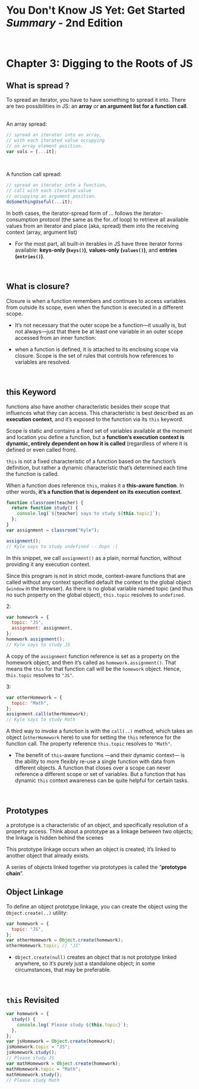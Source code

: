# You Don't Know JS Yet: Get Started **_Summary_** - 2nd Edition

<br>

# Chapter 3: Digging to the Roots of JS

## What is spread ?

To spread an iterator, you have to have something to spread it into. There are two possibilities in JS: an **array** or **an argument list for a function call**.

<br>
An array spread:

```js
// spread an iterator into an array,
// with each iterated value occupying
// an array element position.
var vals = [...it];
```

<br>

A function call spread:

```js
// spread an iterator into a function,
// call with each iterated value
// occupying an argument position.
doSomethingUseful(...it);
```

In both cases, the iterator-spread form of ... follows the iterator-consumption protocol (the same as the for..of loop) to retrieve all available values from an iterator and place (aka, spread) them into the receiving context (array, argument list)

- For the most part, all built-in iterables in JS have three iterator forms available: **keys-only (`keys()`)**, **values-only (`values()`)**, and **entries (`entries()`)**.

<br>

## What is closure?

Closure is when a function remembers and continues to access variables from outside its scope, even when the function is executed in a different scope.

- It’s not necessary that the outer scope be a function—it usually is, but not always—just that there be at least one variable in an outer scope accessed from an inner function:

- when a function is defined, it is attached to its enclosing scope via closure. Scope is the set of rules that controls how references to variables are resolved.

<br>

## this Keyword

functions also have another characteristic besides their scope that influences what they can access. This characteristic is best described as an **execution context**, and it’s exposed to the function via its `this` keyword.

Scope is static and contains a fixed set of variables available at the moment and location you define a function, but a **function’s execution context is dynamic, entirely dependent on how it is called** (regardless of where it is defined or even called from).

`this` is not a fixed characteristic of a function based on the function’s definition, but rather a dynamic characteristic that’s determined each time the function is called.

When a function does reference `this`, makes it a **this-aware function**. In other words, **it’s a function that is dependent on its execution context**.

```js
function classroom(teacher) {
  return function study() {
    console.log(`${teacher} says to study ${this.topic}`);
  };
}
var assignment = classroom("Kyle");

assignment();
// Kyle says to study undefined -- Oops :(
```

In this snippet, we call `assignment()` as a plain, normal function, without providing it any execution context.

Since this program is not in strict mode, context-aware functions that are called without any context specified default the context to the global object (`window` in the browser). As there is no global variable named topic (and thus no such property on the global object), `this.topic` resolves to `undefined`.

2:

```js
var homework = {
  topic: "JS",
  assignment: assignment,
};
homework.assignment();
// Kyle says to study JS
```

A copy of the `assignment` function reference is set as a property on the homework object, and then it’s called as `homework.assignment()`. That means the `this` for that function call will be the `homework` object. Hence, t`his.topic` resolves to `"JS"`.

3:

```js
var otherHomework = {
  topic: "Math",
};
assignment.call(otherHomework);
// Kyle says to study Math
```

A third way to invoke a function is with the `call(..)` method, which takes an object (`otherHomework` here) to use for setting the `this` reference for the function call. The property reference `this.topic` resolves to `"Math"`.

- The benefit of `this`-aware functions —and their dynamic context— is the ability to more flexibly re-use a single function with data from different objects. A function that closes over a scope can never reference a different scope or set of variables. But a function that has dynamic `this` context awareness can be quite helpful for certain tasks.

<br>

## Prototypes

a prototype is a characteristic of an object, and specifically resolution of a property access.
Think about a prototype as a linkage between two objects; the linkage is hidden behind the scenes

This prototype linkage occurs when
an object is created; it’s linked to another object that already exists.

A series of objects linked together via prototypes is called the “**prototype chain**”.

## Object Linkage

To define an object prototype linkage, you can create the object using the `Object.create(..)` utility:

```js
var homework = {
  topic: "JS",
};
var otherHomework = Object.create(homework);
otherHomework.topic; // "JS"
```

- `Object.create(null)` creates an object that is not prototype linked anywhere, so it’s purely just a standalone object; in some circumstances, that may be preferable.

<br>

## `this` Revisited

```js
var homework = {
  study() {
    console.log(`Please study ${this.topic}`);
  },
};
var jsHomework = Object.create(homework);
jsHomework.topic = "JS";
jsHomework.study();
// Please study JS
var mathHomework = Object.create(homework);
mathHomework.topic = "Math";
mathHomework.study();
// Please study Math
```

